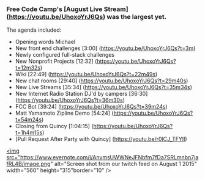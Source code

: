 ### Free Code Camp's [August Live Stream] (https://youtu.be/UhoxoYrJ6Qs) was the largest yet.

The agenda included:
- Opening words Michael
- New front end challenges [3:00] (https://youtu.be/UhoxoYrJ6Qs?t=3m)
- Newly configured full-stack challenges
- New Nonprofit Projects [12:32] (https://youtu.be/UhoxoYrJ6Qs?t=12m32s)
- Wiki [22:49] (https://youtu.be/UhoxoYrJ6Qs?t=22m49s)
- New chat rooms [29:40] (https://youtu.be/UhoxoYrJ6Qs?t=29m40s)
- New Live Streams [35:34] (https://youtu.be/UhoxoYrJ6Qs?t=35m34s)
- New Internet Radio Station DJ'd by campers [36:30] (https://youtu.be/UhoxoYrJ6Qs?t=36m30s)
- FCC Bot [39:24] (https://youtu.be/UhoxoYrJ6Qs?t=39m24s)
- Matt Yamamoto Zipline Demo [54:24] (https://youtu.be/UhoxoYrJ6Qs?t=54m24s)
- Closing from Quincy [1:04:15] (https://youtu.be/UhoxoYrJ6Qs?t=1h4m15s)
- [Pull Request After Party with Quincy] (https://youtu.be/r0lCJ_TFYlI)

<a href="http://www.youtube.com/watch?feature=player_embedded&v=UhoxoYrJ6Qs
" target="_blank"><img src="https://www.evernote.com/l/AnvmsUWWNeJFNbfm7fDa7SRLmnbn7jafRL4B/image.png" 
alt="Screen shot from our twitch feed on August 1 2015" width="560" height="315"border="10" /></a>